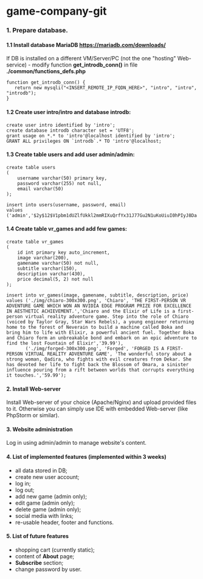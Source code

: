 # game-company-git
 ### 1. Prepare database.
 
 #### 1.1 Install database MariaDB https://mariadb.com/downloads/
 
 If DB is installed on a different VM/Server/PC (not the one "hosting" Web-service) - modify function **get_introdb_conn()** in file **./common/functions_defs.php**
 
 ```
function get_introdb_conn() {
    return new mysqli("<INSERT_REMOTE_IP_FQDN_HERE>", "intro", "intro", "introdb");
}
 ```
 
 #### 1.2 Create user **intro/intro** and database **introdb**:
 
 ```
 create user intro identified by 'intro';
 create database introdb character set = 'UTF8';
 grant usage on *.* to 'intro'@localhost identified by 'intro';
 GRANT ALL privileges ON `introdb`.* TO 'intro'@localhost;
```
 
 #### 1.3 Create table **users** and add user **admin/admin**:
 
 ```
 create table users
 (
     username varchar(50) primary key,
     password varchar(255) not null,
     email varchar(50)
 );
 
 insert into users(username, password, email)
 values ('admin','$2y$12$V1pbm1dUZlfUkkl2mmRIXuQrfYx31J77Gu2N1uKoUiuI0hPIyJ8Da','admin@gmail.com'),
 ```

 #### 1.4 Create table **vr_games** and add few games:
 
 ```
 create table vr_games
 (
     id int primary key auto_increment,
     image varchar(200),
     gamename varchar(50) not null,
     subtitle varchar(150),
     description varchar(430),
     price decimal(5, 2) not null
 );
 
 insert into vr_games(image, gamename, subtitle, description, price)
 values ('./img/chiaro-300x300.png', 'Chiaro', 'THE FIRST-PERSON VR ADVENTURE GAME WHICH WON AN NVIDIA EDGE PROGRAM PRIZE FOR EXCELLENCE IN AESTHETIC ACHIEVEMENT.','Chiaro and the Elixir of Life is a first-person virtual reality adventure game. Step into the role of Chiaro (voiced by Taylor Gray, Star Wars Rebels), a young engineer returning home to the forest of Neverain to build a machine called Boka and bring him to life with Elixir, a powerful ancient fuel. Together Boka and Chiaro form an unbreakable bond and embark on an epic adventure to find the lost Fountain of Elixir','39.99'),
        ('./img/forged-300x300.png', 'Forged', 'FORGED IS A FIRST-PERSON VIRTUAL REALITY ADVENTURE GAME', 'The wonderful story about a strong woman, Qadira, who fights with evil creatures from Dekar. She has devoted her life to fight back the Blossom of Omara, a sinister influence pouring from a rift between worlds that corrupts everything it touches.','59.99');
 ```

#### 2. Install Web-server

Install Web-server of your choice (Apache/Nginx) and upload provided files to it.
Otherwise you can simply use IDE with embedded Web-server (like PhpStorm or similar).

#### 3. Website administration

Log in using admin/admin to manage website's content.

#### 4. List of implemented features (implemented within 3 weeks)

- all data stored in DB;
- create new user account;
- log in;
- log out;
- add new game (admin only);
- edit game (admin only);
- delete game (admin only);
- social media with links;
- re-usable header, footer and functions.

#### 5. List of future features

- shopping cart (currently static);
- content of **About** page;
- **Subscribe** section;
- change password by user.



